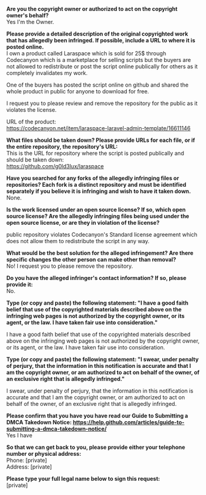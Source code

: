 **Are you the copyright owner or authorized to act on the copyright owner's behalf?**  
Yes I'm the Owner.

**Please provide a detailed description of the original copyrighted work that has allegedly been infringed. If possible, include a URL to where it is posted online.**  
I own a product called Laraspace which is sold for 25$ through Codecanyon which is a marketplace for selling scripts but the buyers are not allowed to redistribute or post the script online publically for others as it completely invalidates my work.

One of the buyers has posted the script online on github and shared the whole product in public for anyone to download for free.

I request you to please review and remove the repository for the public as it violates the license.

URL of the product:  
https://codecanyon.net/item/laraspace-laravel-admin-template/16611146

**What files should be taken down? Please provide URLs for each file, or if the entire repository, the repository's URL:**  
This is the URL for repository where the script is posted publically and should be taken down:  
https://github.com/g0ld3lux/laraspace

**Have you searched for any forks of the allegedly infringing files or repositories? Each fork is a distinct repository and must be identified separately if you believe it is infringing and wish to have it taken down.**  
None.

**Is the work licensed under an open source license? If so, which open source license? Are the allegedly infringing files being used under the open source license, or are they in violation of the license?**

public repository violates Codecanyon's Standard license agreement which does not allow them to redistribute the script in any way.

**What would be the best solution for the alleged infringement? Are there specific changes the other person can make other than removal?**  
No! I request you to please remove the repository.

**Do you have the alleged infringer's contact information? If so, please provide it:**  
No.

**Type (or copy and paste) the following statement: "I have a good faith belief that use of the copyrighted materials described above on the infringing web pages is not authorized by the copyright owner, or its agent, or the law. I have taken fair use into consideration."**

I have a good faith belief that use of the copyrighted materials described above on the infringing web pages is not authorized by the copyright owner, or its agent, or the law. I have taken fair use into consideration.

**Type (or copy and paste) the following statement: "I swear, under penalty of perjury, that the information in this notification is accurate and that I am the copyright owner, or am authorized to act on behalf of the owner, of an exclusive right that is allegedly infringed."**

I swear, under penalty of perjury, that the information in this notification is accurate and that I am the copyright owner, or am authorized to act on behalf of the owner, of an exclusive right that is allegedly infringed.

**Please confirm that you have you have read our Guide to Submitting a DMCA Takedown Notice: https://help.github.com/articles/guide-to-submitting-a-dmca-takedown-notice/**  
Yes I have

**So that we can get back to you, please provide either your telephone number or physical address:**  
Phone: [private]  
Address: [private]

**Please type your full legal name below to sign this request:**  
[private]

